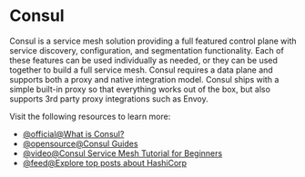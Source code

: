 # Consul

Consul is a service mesh solution providing a full featured control plane with service discovery, configuration, and segmentation functionality. Each of these features can be used individually as needed, or they can be used together to build a full service mesh. Consul requires a data plane and supports both a proxy and native integration model. Consul ships with a simple built-in proxy so that everything works out of the box, but also supports 3rd party proxy integrations such as Envoy.

Visit the following resources to learn more:

- [@official@What is Consul?](https://www.consul.io/docs/intro)
- [@opensource@Consul Guides](https://github.com/hashicorp/consul-guides)
- [@video@Consul Service Mesh Tutorial for Beginners](https://www.youtube.com/watch?v=s3I1kKKfjtQ)
- [@feed@Explore top posts about HashiCorp](https://app.daily.dev/tags/hashicorp?ref=roadmapsh)
